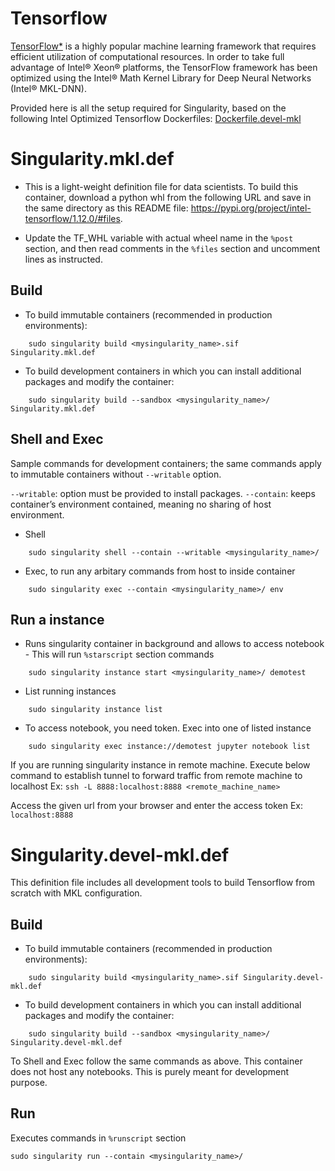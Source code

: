 # Tensorflow

[TensorFlow*](https://github.com/tensorflow/tensorflow) is a highly popular machine learning framework
that requires efficient utilization of computational resources. In order to take full advantage of Intel® Xeon® platforms,
the TensorFlow framework has been optimized using the Intel® Math Kernel Library for Deep Neural Networks (Intel® MKL-DNN).

Provided here is all the setup required for Singularity, based on the following Intel Optimized Tensorflow Dockerfiles:
[Dockerfile.devel-mkl](https://github.com/tensorflow/tensorflow/blob/master/tensorflow/tools/docker/Dockerfile.devel-mkl)


# Singularity.mkl.def

* This is a light-weight definition file for data scientists. To build this container, download a python whl from the following URL and save in the same directory as this README file:
https://pypi.org/project/intel-tensorflow/1.12.0/#files.

* Update the TF_WHL variable with actual wheel name in the `%post` section, and then read comments in  the `%files` section and uncomment lines as instructed.

## Build
* To build immutable containers (recommended in production environments):
```
    sudo singularity build <mysingularity_name>.sif Singularity.mkl.def
```
* To build development containers in which you can install additional packages and modify the container:
```
    sudo singularity build --sandbox <mysingularity_name>/ Singularity.mkl.def
```

## Shell and Exec
Sample commands for development containers; the same commands apply to immutable containers
without `--writable` option.

`--writable`: option must be provided to install packages.
`--contain`: keeps container’s environment contained, meaning no sharing of host environment.

* Shell
```
    sudo singularity shell --contain --writable <mysingularity_name>/
```

* Exec, to run any arbitary commands from host to inside container
```
    sudo singularity exec --contain <mysingularity_name>/ env
```

## Run a instance
* Runs singularity container in background and allows to access notebook - This will run `%starscript` section commands
```
    sudo singularity instance start <mysingularity_name>/ demotest
```
* List running instances
```
    sudo singularity instance list
```
* To access notebook, you need token. Exec into one of listed instance
```
    sudo singularity exec instance://demotest jupyter notebook list
```
If you are running singularity instance in remote machine.
Execute below command to establish tunnel to forward traffic from remote machine to localhost
Ex: `ssh -L 8888:localhost:8888 <remote_machine_name>`

Access the given url from your browser and enter the access token
Ex: `localhost:8888`

# Singularity.devel-mkl.def
This definition file includes all development tools to build Tensorflow from scratch with MKL configuration.

## Build
* To build immutable containers (recommended in production environments):
```
    sudo singularity build <mysingularity_name>.sif Singularity.devel-mkl.def
```
* To build development containers in which you can install additional packages and modify the container:
```
    sudo singularity build --sandbox <mysingularity_name>/ Singularity.devel-mkl.def
```

To Shell and Exec follow the same commands as above. This container does not host any notebooks. This is purely meant for development purpose.

## Run
Executes commands in `%runscript` section
```
sudo singularity run --contain <mysingularity_name>/
```